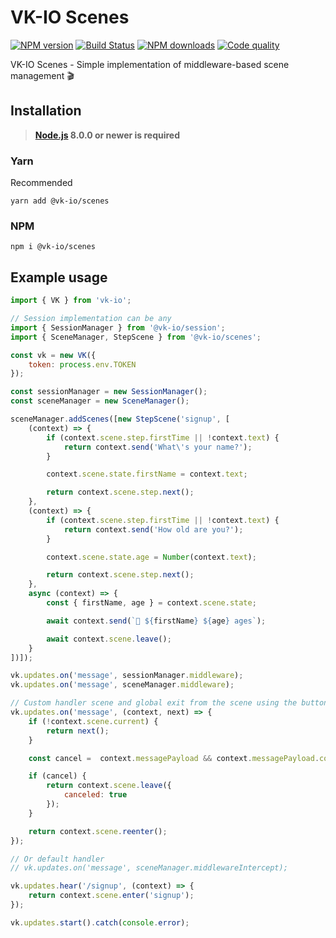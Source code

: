 # VK-IO Scenes
<a href="https://www.npmjs.com/package/@vk-io/scenes"><img src="https://img.shields.io/npm/v/@vk-io/scenes.svg?style=flat-square" alt="NPM version"></a>
<a href="https://travis-ci.org/negezor/vk-io"><img src="https://img.shields.io/travis/negezor/vk-io.svg?style=flat-square" alt="Build Status"></a>
<a href="https://www.npmjs.com/package/@vk-io/scenes"><img src="https://img.shields.io/npm/dt/@vk-io/scenes.svg?style=flat-square" alt="NPM downloads"></a>
<a href="https://www.codacy.com/app/negezor/vk-io"><img src="https://img.shields.io/codacy/grade/25ee36d46e6e498981a74f8b0653aacc.svg?style=flat-square" alt="Code quality"></a>

VK-IO Scenes - Simple implementation of middleware-based scene management 🎬

## Installation
> **[Node.js](https://nodejs.org/) 8.0.0 or newer is required**  

### Yarn
Recommended
```
yarn add @vk-io/scenes
```

### NPM
```
npm i @vk-io/scenes
```

## Example usage
```js
import { VK } from 'vk-io';

// Session implementation can be any
import { SessionManager } from '@vk-io/session';
import { SceneManager, StepScene } from '@vk-io/scenes';

const vk = new VK({
	token: process.env.TOKEN
});

const sessionManager = new SessionManager();
const sceneManager = new SceneManager();

sceneManager.addScenes([new StepScene('signup', [
	(context) => {
		if (context.scene.step.firstTime || !context.text) {
			return context.send('What\'s your name?');
		}

		context.scene.state.firstName = context.text;

		return context.scene.step.next();
	},
	(context) => {
		if (context.scene.step.firstTime || !context.text) {
			return context.send('How old are you?');
		}

		context.scene.state.age = Number(context.text);

		return context.scene.step.next();
	},
	async (context) => {
		const { firstName, age } = context.scene.state;

		await context.send(`👤 ${firstName} ${age} ages`);

		await context.scene.leave();
	}
])]);

vk.updates.on('message', sessionManager.middleware);
vk.updates.on('message', sceneManager.middleware);

// Custom handler scene and global exit from the scene using the button
vk.updates.on('message', (context, next) => {
	if (!context.scene.current) {
		return next();
	}

	const cancel =  context.messagePayload && context.messagePayload.command === 'cancel';

	if (cancel) {
		return context.scene.leave({
			canceled: true
		});
	}

	return context.scene.reenter();
});

// Or default handler
// vk.updates.on('message', sceneManager.middlewareIntercept);

vk.updates.hear('/signup', (context) => {
	return context.scene.enter('signup');
});

vk.updates.start().catch(console.error);
```

